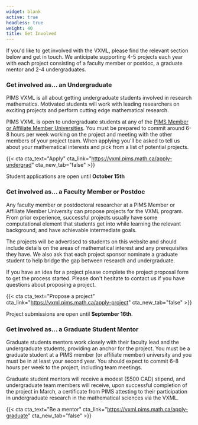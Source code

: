 ```yaml
---
widget: blank
active: true
headless: true
weight: 40
title: Get Involved
---
```


If you'd like to get involved with the VXML, please find the relevant
section below and get in touch. We anticipate supporting 4-5 projects each year
with each project consisting of a faculty member or postdoc, a graduate mentor
and 2-4 undergraduates.

### Get involved as... an Undergraduate
PIMS VXML is all about getting undergraduate students involved in research
mathematics. Motivated students will work with leading researchers on exciting
projects and perform cutting edge mathematical research.

PIMS VXML is open to undergraduate students at any of the <a
href="https://pims.math.ca/">PIMS Member or Affiliate Member Universities</a>.
You must be prepared to commit around 6-8 hours per week working on the
project and meeting with the other members of your project team. When applying
you'll be asked to tell us about your mathematical interests and pick from a
list of potential projects.

{{< cta cta_text="Apply"
cta_link="https://vxml.pims.math.ca/apply-undergrad" cta_new_tab="false" >}}

Student applications are open until **October 15th**

### Get involved as... a Faculty Member or Postdoc
Any faculty member or postdoctoral researcher at a PIMS Member or Affiliate
Member University can propose projects for the VXML program.  From prior
experience, successful projects usually have some computational element that
students get into while learning the relevant background, and have achievable
intermediate goals.

The projects will be advertised to students on this website and should include
details on the areas of mathematical interest and any prerequisites they have.
We also ask that each project sponsor nominate a graduate student to help bridge
the gap between research and undergraduate.

If you have an idea for a project please complete the project proposal form to
get the process started.  Please don't hesitate to contact us if you have
questions about proposing a project. 

{{< cta cta_text="Propose a project"
cta_link="https://vxml.pims.math.ca/apply-project" cta_new_tab="false" >}}

Project submissions are open until **September 16th**.


### Get involved as... a Graduate Student Mentor

Graduate students mentors work closely with their faculty lead and the
undergraduate students, providing an anchor for the project. You must be a
graduate student at a PIMS member (or affiliate member) university and you must
be in at least your second year. You should expect to commit 6-8 hours per week
to the project, including team meetings.

Graduate student mentors will receive a modest ($500 CAD) stipend, and
undergraduate team members will receive, upon successful completion of the
project in March, a certificate from PIMS attesting to their participation in
undergraduate research in the mathematical sciences via the VXML. 

{{< cta cta_text="Be a mentor"
cta_link="https://vxml.pims.math.ca/apply-graduate" cta_new_tab="false" >}}
